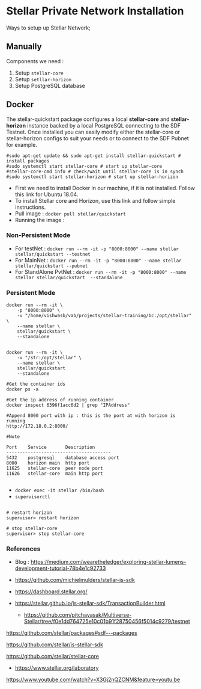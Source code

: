 # Stellar Private Network Installation #

Ways to setup up Stellar Network;


## Manually ##

Components we need :
1. Setup `stellar-core`
2. Setup `setllar-horizon`
3. Setup PostgreSQL database

## Docker ##


The stellar-quickstart package configures a local **stellar-core** and **stellar-horizon** instance backed by a local PostgreSQL connecting to the SDF Testnet. Once installed you can easily modify either the stellar-core or stellar-horizon configs to suit your needs or to connect to the SDF Pubnet for example.

```
#sudo apt-get update && sudo apt-get install stellar-quickstart # install packages
#sudo systemctl start stellar-core # start up stellar-core
#stellar-core-cmd info # check/wait until stellar-core is in synch
#sudo systemctl start stellar-horizon # start up stellar-horizon

```


- First we need to install Docker in our machine, if it is not installed. Follow this link for Ubuntu 18.04.
- To install Stellar core and Horizon, use this link and follow simple instructions.
- Pull image : `docker pull stellar/quickstart`
- Running the image : 

### Non-Persistent Mode ###
- For testNet :  `docker run --rm -it -p "8000:8000" --name stellar stellar/quickstart --testnet`
- For MainNet : `docker run --rm -it -p "8000:8000" --name stellar stellar/quickstart --pubnet`
- For StandAlone PvtNet : `docker run --rm -it -p "8000:8000" --name stellar stellar/quickstart  --standalone`

### Persistent Mode ###

```
docker run --rm -it \
    -p "8000:8000" \
    -v "/home/vishwasb/vab/projects/stellar-training/bc:/opt/stellar"  \
    --name stellar \ 
    stellar/quickstart \    
    --standalone


docker run --rm -it \
    -v "/str:/opt/stellar" \
    --name stellar \
    stellar/quickstart 
    --standalone

#Get the container ids
docker ps -a 

#Get the ip address of running container
docker inspect 6396f1acc6d2 | grep "IPAddress"

#Append 8000 port with ip : this is the port at with horizon is running
http://172.18.0.2:8000/

#Note

Port	Service	      Description
---------------------------------------
5432	postgresql	  database access port
8000	horizon	main  http port
11625	stellar-core  peer node port
11626	stellar-core  main http port


```

- `docker exec -it stellar /bin/bash`
- `supervisorctl`
```

# restart horizon
supervisor> restart horizon  

# stop stellar-core
supervisor> stop stellar-core

```

### References ###

- Blog : https://medium.com/wearetheledger/exploring-stellar-lumens-development-tutorial-78b4e1c92733 

- https://github.com/michielmulders/stellar-js-sdk    
- https://dashboard.stellar.org/ 
- https://stellar.github.io/js-stellar-sdk/TransactionBuilder.html
    - https://github.com/pitchayasak/Multiverse-Stellar/tree/f0e1dd764725e10c01b91f28750456f5014c9279/testnet


https://github.com/stellar/packages#sdf---packages 

https://github.com/stellar/js-stellar-sdk 

https://github.com/stellar/stellar-core 

- https://www.stellar.org/laboratory 

https://www.youtube.com/watch?v=X3Gj2nQZCNM&feature=youtu.be



